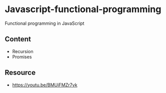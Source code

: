 # Javascript-functional-programming
Functional programming in JavaScript

## Content
* Recursion
* Promises

## Resource
- https://youtu.be/BMUiFMZr7vk
